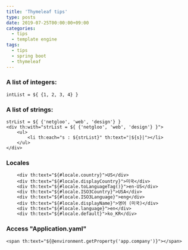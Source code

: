 ```yaml
---
title: 'Thymeleaf tips'
type: posts
date: 2019-07-25T00:00:00+09:00
categories: 
  - tips
  - template engine
tags:
  - tips
  - spring boot
  - thymeleaf
---
```


### A list of integers:

    intList = ${ {1, 2, 3, 4} }

### A list of strings:

    strList = ${ {'netgloo', 'web', 'design'} }
    <div th:with="strList = ${ {'netgloo', 'web', 'design'} }">
        <ul>
            <li th:each="s : ${strList}" th:text="|${s}|"></li>
        </ul>
    </div>

### Locales

        <div th:text="${#locale.country}">US</div>
        <div th:text="${#locale.displayCountry}">미국</div>
        <div th:text="${#locale.toLanguageTag()}">en-US</div>
        <div th:text="${#locale.ISO3Country}">USA</div>
        <div th:text="${#locale.ISO3Language}">eng</div>
        <div th:text="${#locale.displayName}">영어 (미국)</div>
        <div th:text="${#locale.language}">en</div>
        <div th:text="${#locale.default}">ko_KR</div>

### Access "Application.yaml"

    <span th:text="${@environment.getProperty('app.company')}"></span>
